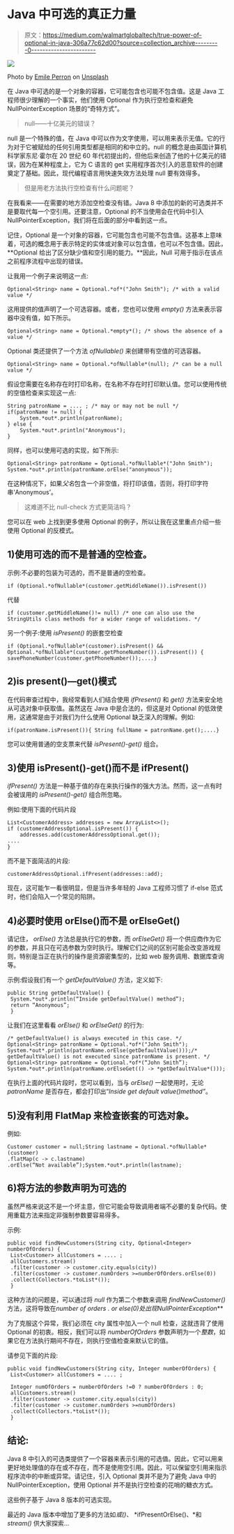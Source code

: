 # Java 中可选的真正力量

> 原文：<https://medium.com/walmartglobaltech/true-power-of-optional-in-java-306a77c62d00?source=collection_archive---------0----------------------->

![](img/ad958e632ce16eabbdec2282320463d3.png)

Photo by [Emile Perron](https://unsplash.com/@emilep?utm_source=medium&utm_medium=referral) on [Unsplash](https://unsplash.com?utm_source=medium&utm_medium=referral)

在 Java 中可选的是一个对象的容器，它可能包含也可能不包含值。这是 Java 工程师很少理解的一个事实，他们使用 Optional 作为执行空检查和避免 NullPointerException 场景的“奇特方式”。

> null——十亿美元的错误？

null 是一个特殊的值，在 Java 中可以作为文字使用，可以用来表示无值。它的行为对于它被赋给的任何引用类型都是相同的和中立的。null 的概念是由英国计算机科学家东尼·霍尔在 20 世纪 60 年代初提出的，但他后来创造了他的十亿美元的错误，因为在某种程度上，它为 C 语言的 get 实用程序首次引入的恶意软件的创建奠定了基础。因此，现代编程语言用快速失效方法处理 null 要有效得多。

> 但是用老方法执行空检查有什么问题呢？

在我看来——在需要的地方添加空检查没有错。Java 8 中添加的新的可选类并不是要取代每一个空引用。还要注意，Optional 的不当使用会在代码中引入 NullPointerException，我们将在后面的部分中看到这一点。

记住，Optional 是一个对象的容器，它可能包含也可能不包含值。这基本上意味着，可选的概念用于表示特定的实体或对象可以包含值，也可以不包含值。因此， **Optional 给出了区分缺少值和空引用的能力。**因此，Null 可用于指示在该点之前程序流程中出现的错误。

让我用一个例子来说明这一点:

```
Optional<String> name = Optional.*of*("John Smith"); /* with a valid value */
```

这用提供的值声明了一个可选容器。或者，您也可以使用 *empty()* 方法来表示容器中没有值，如下所示。

```
Optional<String> name = Optional.*empty*(); /* shows the absence of a value */
```

Optional 类还提供了一个方法 *ofNullable()* 来创建带有空值的可选容器。

```
Optional<String> name = Optional.*ofNullable*(null); /* can be a null value */
```

假设您需要在名称存在时打印名称，在名称不存在时打印默认值。您可以使用传统的空值检查来实现这一点:

```
String patronName = .... ; /* may or may not be null */
if(patronName != null) {
    System.*out*.println(patronName);
} else {
    System.*out*.println("Anonymous");
}
```

同样，也可以使用可选的实现，如下所示:

```
Optional<String> patronName = Optional.*ofNullable*("John Smith");
System.*out*.println(patronName.orElse("anonymous"));
```

在这种情况下，如果*父名*包含一个非空值，将打印该值，否则，将打印字符串‘Anonymous’。

> 这难道不比 null-check 方式更简洁吗？

您可以在 web 上找到更多使用 Optional 的例子，所以让我在这里重点介绍一些使用 Optional 的反模式。

## 1)使用可选的而不是普通的空检查。

示例:不必要的包装为可选的，而不是普通的空检查。

```
if (Optional.*ofNullable*(customer.getMiddleName()).isPresent())
```

代替

```
if (customer.getMiddleName()!= null) /* one can also use the StringUtils class methods for a wider range of validations. */
```

另一个例子:使用 *isPresent()* 的嵌套空检查

```
if (Optional.*ofNullable*(customer).isPresent() && Optional.*ofNullable*(customer.getPhoneNumber()).isPresent()) { savePhoneNumber(customer.getPhoneNumber());....}
```

## 2)is present()—get()模式

在代码审查过程中，我经常看到人们结合使用 *ifPresent()* 和 *get()* 方法来安全地从可选对象中获取值。虽然这在 Java 中是合法的，但这是对 Optional 的低效使用，这通常是由于对我们为什么使用 Optional 缺乏深入的理解。例如:

```
if(patronName.isPresent()){ String fullName = patronName.get();....}
```

您可以使用普通的空支票来代替 *isPresent()-get()* 组合。

## 3)使用 isPresent()-get()而不是 ifPresent()

*ifPresent()* 方法是一种基于值的存在来执行操作的强大方法。然而，这一点有时会被误用的 *isPresent()-get()* 组合所忽略。

例如:使用下面的代码片段

```
List<CustomerAddress> addresses = new ArrayList<>();
if (customerAddressOptional.isPresent()) {
    addresses.add(customerAddressOptional.get());
....
}
```

而不是下面简洁的片段:

```
customerAddressOptional.ifPresent(addresses::add);
```

现在，这可能乍一看很明显，但是当许多年轻的 Java 工程师习惯了 if-else 范式时，他们会陷入一个常见的陷阱。

## 4)必要时使用 orElse()而不是 orElseGet()

请记住， *orElse()* 方法总是执行它的参数，而 *orElseGet()* 将一个供应商作为它的参数，并且只在可选参数为空时执行。理解它们之间的区别可能会改变游戏规则，特别是当正在执行的操作是资源密集型的，比如 web 服务调用、数据库查询等。

示例:假设我们有一个 *getDefaultValue()* 方法，定义如下:

```
public String getDefaultValue() {
 System.*out*.println(“Inside getDefaultValue() method”);
 return “Anonymous”;
 }
```

让我们在这里看看 *orElse()* 和 *orElseGet()* 的行为:

```
/* getDefaultValue() is always executed in this case. */
Optional<String> patronName = Optional.*of*("John Smith");
System.*out*.println(patronName.orElse(getDefaultValue()));/* getDefaultValue() is not executed since patronName is present. */
Optional<String> patronName = Optional.*of*(“John Smith”);
System.*out*.println(patronName.orElseGet(() -> *getDefaultValue*()));
```

在执行上面的代码片段时，您可以看到，当与 *orElse()* 一起使用时，无论 *patronName* 是否存在，都会打印出“*Inside get default value()method”*。

## 5)没有利用 FlatMap 来检查嵌套的可选对象。

例如:

```
Customer customer = null;String lastname = Optional.*ofNullable*(customer)
.flatMap(c -> c.lastname)
.orElse(“Not available”);System.*out*.println(lastname);
```

## 6)将方法的参数声明为可选的

虽然严格来说这不是一个坏主意，但它可能会导致调用者端不必要的复杂代码。使用重载方法来指定非强制参数要容易得多。

示例:

```
public void findNewCustomers(String city, Optional<Integer> numberOfOrders) {
 List<Customer> allCustomers = .... ;
 allCustomers.stream()
 .filter(customer -> customer.city.equals(city))
 .filter(customer -> customer.numOrders >=numberOfOrders.orElse(0))
 .collect(Collectors.*toList*());
 }
```

这种方法的问题是，可以通过将 *null* 作为第二个参数来调用 *findNewCustomer()* 方法，这将导致在*number of orders . or else(0)*处出现***NullPointerException***

为了克服这个异常，我们必须在 city 属性中加入一个 null 检查，这就违背了使用 Optional 的初衷。相反，我们可以将 *numberOfOrders* 参数声明为一个*整数*，如果它在方法执行期间不存在，则执行空值检查来默认它的值。

请参见下面的片段:

```
public void findNewCustomers(String city, Integer numberOfOrders) {
 List<Customer> allCustomers = .... ;

 Integer numOfOrders = numberOfOrders !=0 ? numberOfOrders : 0;
 allCustomers.stream()
 .filter(customer -> customer.city.equals(city))
 .filter(customer -> customer.numOrders >=numOfOrders)
 .collect(Collectors.*toList*());
 }
```

## **结论:**

Java 8 中引入的可选类提供了一个容器来表示引用的可选值。因此，它可以用来更好地处理值的存在或不存在，而不是使用空引用。因此，可以保留空引用来指示程序流中的中断或异常。请记住，引入 Optional 类并不是为了避免 Java 中的 NullPointerException，使用 Optional 并不是执行空检查的花哨的糖衣方式。

这些例子基于 Java 8 版本的可选实现。

最近的 Java 版本中增加了更多的方法如*或()*、 *ifPresentOrElse()、*和 *stream()* 供大家探索…